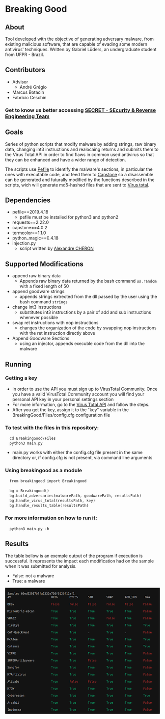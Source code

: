 # Breaking Good

## About
Tool developed with the objective of generating adversary malware, from existing malicious software, that are capable of evading some modern antivirus' techniques. Written by Gabriel Lüders, an undergraduate student from UFPR - Brazil.


## Contributors
  - Advisor
    - André Grégio
  - Marcus Botacin
  - Fabrício Ceschin
### Get to know us better accessing [SECRET - SEcurity & Reverse Engineering Team](https://secret.inf.ufpr.br/)


## Goals

Series of python scripts that modify malware by adding strings, raw binary data, changing int3 instructions and realocaing returns and submits them to the Virus Total API in order to find flaws in common used antivirus so that they can be enhanced and have a wider range of detection.

The scripts use [Pefile](https://pypi.org/project/pefile/) to identify the malware's sections, in particular the ones with executable code, and feed them to [Capstone](http://www.capstone-engine.org/) so a disassemble can be generated and futurally modified by the functions described in the scripts, wich will generate md5-hashed files that are sent to [Virus total](https://www.virustotal.com/gui/home/upload).


## Dependencies
  - pefile==2019.4.18
    - pefile must be installed for python3 and python2
  - requests==2.22.0
  - capstone==4.0.2
  - termcolor==1.1.0
  - python_magic==0.4.18
  - injection.py
    - script written by [Alexandre CHERON](https://axcheron.github.io/code-injection-with-python/)



## Supported Modifications
  - append raw binary data
    - Appends raw binary data returned by the bash command ```us.random``` with a fixed length of 50
  - append goodware strings
    - appends strings extrected from the dll passed by the user using the bash command ```strings```
  - change int3 instructions
    - substitutes int3 instructions by a pair of add and sub instructions whenever possible
  - swap ret instructions with nop instructions
    - changes the organization of the code by swapping nop instructions with the ret instruction directly above
  - Append Goodware Sections
    - using an injector, appends execuble code from the dll into the malware


## Running
### Getting a key
  - In order to use the API you must sign up to VirusTotal Community. Once you have a valid VirusTotal Community account you will find your personal API key in your personal settings section
  - For more information, go to the [Virus Total API](https://developers.virustotal.com/reference#getting-started) and follow the steps.
  - After you get the key, assign it to the "key" variable in the BreakingGood/Files/config.cfg configuration file 


### To test with the files in this repository:

```
  cd BreakingGood/Files
  python3 main.py
```
- main.py works with either the config.cfg file present in the same directory or, if config.cfg is not present, via command line arguments

### Using breakingood as a module

```
  from breakingood import Breakingood

  bg = Breakingood()
  bg.build_adversaries(malwarePath, goodwarePath, resultsPath)
  bg.handle_virus_total(resultsPath, key)
  bg.handle_results_table(resultsPath)

```


### For more information on how to run it: 

```
  python3 main.py -h
```

## Results
  The table bellow is an exemple output of the program if execution is successful. It represents the impact each modification had on the sample when it was submitted for analysis.
  
  - False: not a malware
  - True: a malware

 ![Alt text](./results.png "Example of a Detection Table")


